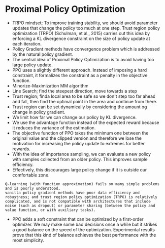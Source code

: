 # Proximal Policy Optimization
- TRPO mindset; To improve training stability, we should avoid parameter updates that change the policy too much at one step. Trust region policy optimization (TRPO) (Schulman, et al., 2015) carries out this idea by enforcing a KL divergence constraint on the size of policy update at each iteration.
- Policy Gradient methods have convergence problem which is addressed by the natural policy gradient.
- The central idea of Proximal Policy Optimization is to avoid having too large policy update.
- PPO uses a slightly different approach. Instead of imposing a hard constraint, it formalizes the constraint as a penalty in the objective function. 
- Minorize-Maximization MM algorithm
- Line Search; find the steepest direction, move towards a step 
- Trust region; finda local area to be safe so we don't step too far ahead and fall, then find
the optimal point in the area and continue from there.
- Trust region can be set dynamically by considering the amount og change in policy gradient.
- We limit how far we can change our policy by KL divergence.
- We use the advantage function instead of the expected reward because it reduces the variance of the estimation.
-  The objective function of PPO takes the minimum one between the original value and the clipped version and therefore we lose the motivation for increasing the policy update to extremes for better rewards.
- With the idea of importance sampling, we can evaluate a new policy with samples collected from an older policy. This improves sample efficiency.
- Effectively, this discourages large policy change if it is outside our comfortable zone.
```
Q-learning (with function approximation) fails on many simple problems and is poorly understood, 
vanilla policy gradient methods have poor data efficiency and robustness; and trust region policy optimization (TRPO) is relatively complicated, and is not compatible with architectures that include noise (such as dropout) or parameter sharing (between the policy and value function, or with auxiliary tasks).
```
- PPO adds a soft constraint that can be optimized by a first-order optimizer. We may make some bad decisions once a while but it strikes a good balance on the speed of the optimization. Experimental results prove that this kind of balance achieves the best performance with the most simplicity.